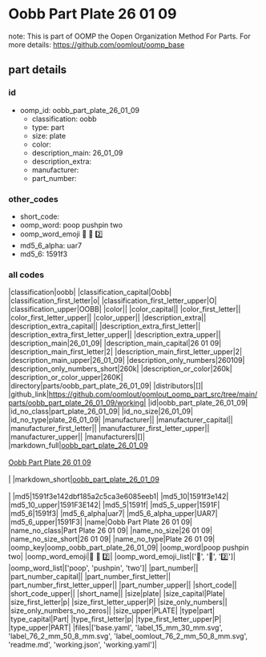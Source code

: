 # Oobb Part Plate 26 01 09  

note: This is part of OOMP the Oopen Organization Method For Parts. For more details: https://github.com/oomlout/oomp_base

##  part details





### id
* oomp_id: oobb_part_plate_26_01_09
  * classification: oobb
  * type: part
  * size: plate
  * color: 
  * description_main: 26_01_09
  * description_extra: 
  * manufacturer: 
  * part_number: 

### other_codes
* short_code: 
* oomp_word: poop pushpin two
* oomp_word_emoji :poop: :pushpin: :two:
* md5_6_alpha: uar7
* md5_6: 1591f3

### all codes 
|classification|oobb|
|classification_capital|Oobb|
|classification_first_letter|o|
|classification_first_letter_upper|O|
|classification_upper|OOBB|
|color||
|color_capital||
|color_first_letter||
|color_first_letter_upper||
|color_upper||
|description_extra||
|description_extra_capital||
|description_extra_first_letter||
|description_extra_first_letter_upper||
|description_extra_upper||
|description_main|26_01_09|
|description_main_capital|26 01 09|
|description_main_first_letter|2|
|description_main_first_letter_upper|2|
|description_main_upper|26_01_09|
|description_only_numbers|260109|
|description_only_numbers_short|260k|
|description_or_color|260k|
|description_or_color_upper|260K|
|directory|parts/oobb_part_plate_26_01_09|
|distributors|[]|
|github_link|https://github.com/oomlout/oomlout_oomp_part_src/tree/main/parts/oobb_part_plate_26_01_09/working|
|id|oobb_part_plate_26_01_09|
|id_no_class|part_plate_26_01_09|
|id_no_size|26_01_09|
|id_no_type|plate_26_01_09|
|manufacturer||
|manufacturer_capital||
|manufacturer_first_letter||
|manufacturer_first_letter_upper||
|manufacturer_upper||
|manufacturers|[]|
|markdown_full|[oobb_part_plate_26_01_09](https://github.com/oomlout/oomlout_oomp_part_src/tree/main/parts/oobb_part_plate_26_01_09/working)<br>[](https://github.com/oomlout/oomlout_oomp_part_src/tree/main/parts/oobb_part_plate_26_01_09/working)<br>[Oobb Part Plate 26 01 09](https://github.com/oomlout/oomlout_oomp_part_src/tree/main/parts/oobb_part_plate_26_01_09/working)<br><br>|
|markdown_short|[oobb_part_plate_26_01_09](https://github.com/oomlout/oomlout_oomp_part_src/tree/main/parts/oobb_part_plate_26_01_09/working)<br><br>|
|md5|1591f3e142dbf185a2c5ca3e6085eeb1|
|md5_10|1591f3e142|
|md5_10_upper|1591F3E142|
|md5_5|1591f|
|md5_5_upper|1591F|
|md5_6|1591f3|
|md5_6_alpha|uar7|
|md5_6_alpha_upper|UAR7|
|md5_6_upper|1591F3|
|name|Oobb Part Plate 26 01 09|
|name_no_class|Part Plate 26 01 09|
|name_no_size|26 01 09|
|name_no_size_short|26 01 09|
|name_no_type|Plate 26 01 09|
|oomp_key|oomp_oobb_part_plate_26_01_09|
|oomp_word|poop pushpin two|
|oomp_word_emoji|:poop: :pushpin: :two:|
|oomp_word_emoji_list|[':poop:', ':pushpin:', ':two:']|
|oomp_word_list|['poop', 'pushpin', 'two']|
|part_number||
|part_number_capital||
|part_number_first_letter||
|part_number_first_letter_upper||
|part_number_upper||
|short_code||
|short_code_upper||
|short_name||
|size|plate|
|size_capital|Plate|
|size_first_letter|p|
|size_first_letter_upper|P|
|size_only_numbers||
|size_only_numbers_no_zeros||
|size_upper|PLATE|
|type|part|
|type_capital|Part|
|type_first_letter|p|
|type_first_letter_upper|P|
|type_upper|PART|
|files|['base.yaml', 'label_15_mm_30_mm.svg', 'label_76_2_mm_50_8_mm.svg', 'label_oomlout_76_2_mm_50_8_mm.svg', 'readme.md', 'working.json', 'working.yaml']|
